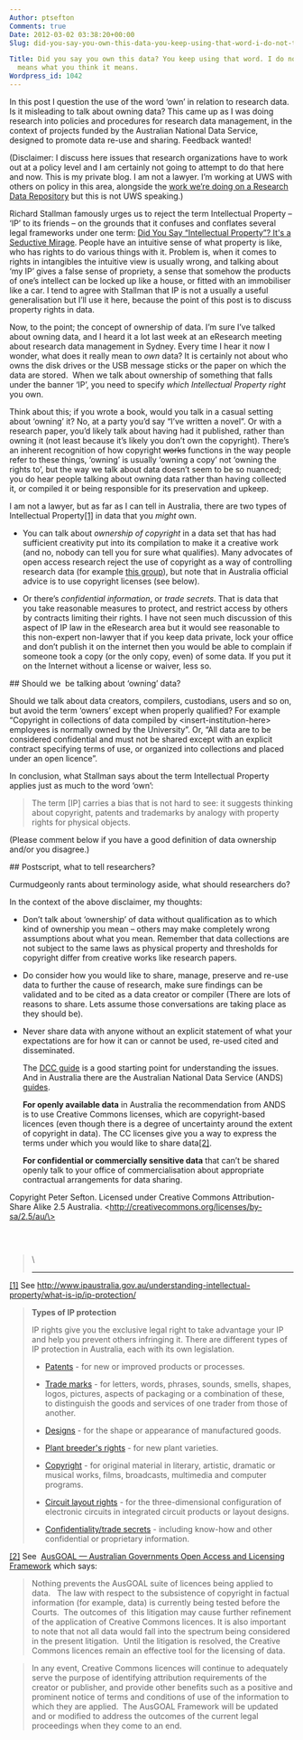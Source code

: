 ```yaml
---
Author: ptsefton
Comments: true
Date: 2012-03-02 03:38:20+00:00
Slug: did-you-say-you-own-this-data-you-keep-using-that-word-i-do-not-think-it-means-what-you-think-it-means

Title: Did you say you own this data? You keep using that word. I do not think it
  means what you think it means.
Wordpress_id: 1042
---
```


<section itemscope="itemscope" itemtype="http://schema.org/ScholarlyArticle">
In this post I question the use of the word ‘own’ in relation to
research data. Is it misleading to talk about owning data? This came up
as I was doing research into policies and procedures for research data
management, in the context of projects funded by the Australian National
Data Service, designed to promote data re-use and sharing. Feedback
wanted!

(Disclaimer: I discuss here issues that research organizations have to
work out at a policy level and I am certainly not going to attempt to do
that here and now. This is my private blog. I am not a lawyer. I’m
working at UWS with others on policy in this area, alongside the [work
we’re doing on a Research Data
Repository](http://ptsefton.com/2012/02/14/an-australian-research-data-repository.htm)
but this is not UWS speaking.)

Richard Stallman famously urges us to reject the term Intellectual
Property – ‘IP’ to its friends – on the grounds that it confuses and
conflates several legal frameworks under one term: [Did You Say
“Intellectual Property”? It's a Seductive
Mirage](http://www.gnu.org/philosophy/not-ipr.html). People have an
intuitive sense of what property is like, who has rights to do various
things with it. Problem is, when it comes to rights in intangibles the
intuitive view is usually wrong, and talking about ‘my IP’ gives a false
sense of propriety, a sense that somehow the products of one’s intellect
can be locked up like a house, or fitted with an immobiliser like a car.
I tend to agree with Stallman that IP is not a usually a useful
generalisation but I’ll use it here, because the point of this post is
to discuss property rights in data.

Now, to the point; the concept of ownership of data. I’m sure I’ve
talked about owning data, and I heard it a lot last week at an eResearch
meeting about research data management in Sydney. Every time I hear it
now I wonder, what does it really mean to *own* data? It is certainly
not about who owns the disk drives or the USB message sticks or the
paper on which the data are stored.  When we talk about ownership of
something that falls under the banner ‘IP’, you need to specify *which
Intellectual Property right* you own.

Think about this; if you wrote a book, would you talk in a casual
setting about ‘owning’ it? No, at a party you’d say “I’ve written a
novel”. Or with a research paper, you’d likely talk about having had it
published, rather than owning it (not least because it’s likely you
don’t own the copyright). There’s an inherent recognition of how
copyright ~~works~~ functions in the way people refer to these things,
‘owning’ is usually ‘owning a copy’ not ‘owning the rights to’, but the
way we talk about data doesn’t seem to be so nuanced; you do hear people
talking about owning data rather than having collected it, or compiled
it or being responsible for its preservation and upkeep.

I am not a lawyer, but as far as I can tell in Australia, there are two
types of Intellectual Property[<span class="MsoFootnoteReference"><span
class="MsoFootnoteReference">[1]</span></span>](#_ftn1) in data that you
*might* own.

-   You can talk about *ownership of copyright* in a data set that has
    had sufficient creativity put into its compilation to make it a
    creative work (and no, nobody can tell you for sure what qualifies).
    Many advocates of open access research reject the use of copyright
    as a way of controlling research data (for example [this
    group](http://www.canadensys.net/about)), but note that in Australia
    official advice is to use copyright licenses (see below).

-   Or there’s *confidential information*, or *trade secrets*. That is
    data that you take reasonable measures to protect, and restrict
    access by others by contracts limiting their rights. I have not seen
    much discussion of this aspect of IP law in the eResearch area but
    it would see reasonable to this non-expert non-lawyer that if you
    keep data private, lock your office and don’t publish it on the
    internet then you would be able to complain if someone took a copy
    (or the only copy, even) of some data. If you put it on the Internet
    without a license or waiver, less so.

<section>
## Should we  be talking about ‘owning’ data?

Should we talk about data creators, compilers, custodians, users and so
on, but avoid the term ‘owners’ except when properly qualified? For
example “Copyright in collections of data compiled by
\<insert-institution-here\> employees is normally owned by the
University”. Or, “All data are to be considered confidential and must
not be shared except with an explicit contract specifying terms of use,
or organized into collections and placed under an open licence”.

In conclusion, what Stallman says about the term Intellectual Property
applies just as much to the word ‘own’:

> The term [IP] carries a bias that is not hard to see: it suggests
> thinking about copyright, patents and trademarks by analogy with
> property rights for physical objects.

(Please comment below if you have a good definition of data ownership
and/or you disagree.)

</section>
<section>
## Postscript, what to tell researchers?

Curmudgeonly rants about terminology aside, what should researchers do?

In the context of the above disclaimer, my thoughts:

-   Don’t talk about ‘ownership’ of data without qualification as to
    which kind of ownership you mean – others may make completely wrong
    assumptions about what you mean. Remember that data collections are
    not subject to the same laws as physical property and thresholds for
    copyright differ from creative works like research papers.

-   Do consider how you would like to share, manage, preserve and re-use
    data to further the cause of research, make sure findings can be
    validated and to be cited as a data creator or compiler (There are
    lots of reasons to share. Lets assume those conversations are taking
    place as they should be).

-   Never share data with anyone without an explicit statement of what
    your expectations are for how it can or cannot be used, re-used
    cited and disseminated.

    The [DCC
    guide](http://www.dcc.ac.uk/resources/how-guides/license-research-data)
    is a good starting point for understanding the issues. And in
    Australia there are the Australian National Data Service (ANDS)
    [guides](http://ands.org.au/publishing/licensing.html).

    **For openly available data** in Australia the recommendation from
    ANDS is to use Creative Commons licenses, which are copyright-based
    licences (even though there is a degree of uncertainty around the
    extent of copyright in data). The CC licenses give you a way to
    express the terms under which you would like to share data[<span
    class="MsoFootnoteReference"><span
    class="MsoFootnoteReference">[2]</span></span>](#_ftn2).

    **For confidential or commercially sensitive data** that can’t be
    shared openly talk to your office of commercialisation about
    appropriate contractual arrangements for data sharing.

Copyright Peter Sefton. Licensed under Creative Commons
Attribution-Share Alike 2.5 Australia.
\<http://creativecommons.org/licenses/by-sa/2.5/au/\>

![](data:image/png;base64,iVBORw0KGgoAAAANSUhEUgAAAFgAAAAfCAYAAABjyArgAAAAd0lEQVRoQ+3SMQ0AAAzDsJU/6aHwlwLIYXXXqMBovfgFjE8QcMBYAOd7cMBYAOd7cMBYAOd7cMBYAOd7cMBYAOd7cMBYAOd7cMBYAOd7cMBYAOd7cMBYAOd7cMBYAOd7cMBYAOd7cMBYAOd7cMBYAOd7cMBYAOcf1s0AIEySLToAAAAASUVORK5CYII=)

> \
>
> ------------------------------------------------------------------------

[<span class="MsoFootnoteReference"><span
class="MsoFootnoteReference">[1]</span></span>](#_ftnref1) See
<http://www.ipaustralia.gov.au/understanding-intellectual-property/what-is-ip/ip-protection/>

> **Types of IP protection**
>
> IP rights give you the exclusive legal right to take advantage your IP
> and help you prevent others infringing it. There are different types
> of IP protection in Australia, each with its own legislation.
>
> -   [Patents](http://www.ipaustralia.gov.au/get-the-right-ip/patents/ "Patents")<span
>     class="apple-converted-space"> </span>- for new or improved
>     products or processes.
>
> -   [Trade
>     marks](http://www.ipaustralia.gov.au/get-the-right-ip/trade-marks/ "Trade marks")<span
>     class="apple-converted-space"> </span>- for letters, words,
>     phrases, sounds, smells, shapes, logos, pictures, aspects of
>     packaging or a combination of these, to distinguish the goods and
>     services of one trader from those of another.
>
> -   [Designs](http://www.ipaustralia.gov.au/get-the-right-ip/designs/ "Designs")<span
>     class="apple-converted-space"> </span>- for the shape or
>     appearance of manufactured goods.
>
> -   [Plant breeder's
>     rights](http://www.ipaustralia.gov.au/get-the-right-ip/plant-breeders-rights/ "Plant Breeder's Rights")<span
>     class="apple-converted-space"> </span>- for new plant varieties.
>
> -   [Copyright](http://www.ipaustralia.gov.au/get-the-right-ip/copyright/ "Copyright")<span
>     class="apple-converted-space"> </span>- for original material in
>     literary, artistic, dramatic or musical works, films, broadcasts,
>     multimedia and computer programs.
>
> -   [Circuit layout
>     rights](http://www.ipaustralia.gov.au/get-the-right-ip/other-types-of-IP/circuit-layout-rights/ "Circuit layout rights")<span
>     class="apple-converted-space"> </span>- for the three-dimensional
>     configuration of electronic circuits in integrated circuit
>     products or layout designs.
>
> -   [Confidentiality/trade
>     secrets](http://www.ipaustralia.gov.au/get-the-right-ip/other-types-of-IP/confidentiality-trade-secrets/ "Confidentialty/ trade secrets")<span
>     class="apple-converted-space"> </span>- including know-how and
>     other confidential or proprietary information.
>
[<span class="MsoFootnoteReference"><span
class="MsoFootnoteReference">[2]</span></span>](#_ftnref2) See  [AusGOAL
— Australian Governments Open Access and Licensing
Framework](http://ands.org.au/guides/ausgoal-awareness.pdf) which says:

> Nothing prevents the AusGOAL suite of licences being applied to
> data.   The law with respect to the subsistence of copyright in
> factual information (for example, data) is currently being tested
> before the Courts.  The outcomes of  this litigation may cause further
> refinement of the application of Creative Commons licences. It is also
> important to note that not all data would fall into the spectrum being
> considered in the present litigation.  Until the litigation is
> resolved, the Creative Commons licences remain an effective tool for
> the licensing of data. 

> In any event, Creative Commons licences will continue to adequately
> serve the purpose of identifying attribution requirements of the
> creator or publisher, and provide other benefits such as a positive
> and prominent notice of terms and conditions of use of the information
> to which they are applied.  The AusGOAL Framework will be updated and
> or modified to address the outcomes of the current legal proceedings
> when they come to an end.

</section>
</section>

